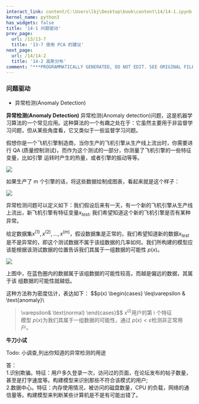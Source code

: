 ```yaml
---
interact_link: content/C:\Users\lbj\Desktop\book\content\14/14-1.ipynb
kernel_name: python3
has_widgets: false
title: '14-1 问题驱动'
prev_page:
  url: /13/13-7
  title: '13-7 使用 PCA 的建议'
next_page:
  url: /14/14-2
  title: '14-2 高斯分布'
comment: "***PROGRAMMATICALLY GENERATED, DO NOT EDIT. SEE ORIGINAL FILES IN /content***"
---
```


### 问题驱动

+ 异常检测(Anomaly Detection) 

**异常检测(Anomaly Detection)**
异常检测(Anomaly detection)问题，这是机器学习算法的一个常见应用。这种算法的一个有趣之处在于：它虽然主要用于非监督学习问题，但从某些角度看，它又类似于一些监督学习问题。 

假想你是一个飞机引擎制造商，当你生产的飞机引擎从生产线上流出时，你需要进行 QA (质量控制测试)，而作为这个测试的一部分，你测量了飞机引擎的一些特征变量，比如引擎
运转时产生的热量，或者引擎的振动等等。 


![](https://i.loli.net/2018/12/02/5c034ab48f02c.png)

如果生产了 m 个引擎的话，将这些数据绘制成图表，看起来就是这个样子： 

![](https://i.loli.net/2018/12/02/5c034b00a0c65.png)


异常检测问题可以定义如下：我们假设后来有一天，有一个新的飞机引擎从生产线上流出，新飞机引擎有特征变量$x_{test}$, 我们希望知道这个新的飞机引擎是否有某种异常。

给定数据集$x^{(1)}, x^{(2)},...,x^{(m)}$，假设数据集是正常的，我们希望知道新的数据$x_{test}$是不是异常的，即这个测试数据不属于该组数据的几率如何。我们所构建的模型应该能根据该测试数据的位置告诉我们其属于一组数据的可能性 $p(x)$。

![](https://i.loli.net/2018/12/02/5c034c2613335.png)


上图中，在蓝色圈内的数据属于该组数据的可能性较高，而越是偏远的数据，其属于该
组数据的可能性就越低。 

这种方法称为密度估计，表达如下： 
$$p(x) 
\begin{cases}
\leq\varepsilon & \text{anomaly}\\
>\varepsilon& \text{normal}
\end{cases}$$
$x^{(i)}$用户的第 i 个特征     
模型 $p(x)$为我们其属于一组数据的可能性，通过 $p(x)<\varepsilon$检测非正常用户。 

**牛刀小试**

Todo: 小调查,列出你知道的异常检测的用途



答：<br>
1.识别欺骗。特征：用户多久登录一次，访问过的页面，在论坛发布的帖子数量，甚至是打字速度等。构建模型来识别那些不符合该模式的用户;<br>
2.数据中心。特征：内存使用情况，被访问的磁盘数量，CPU 的负载，网络的通信量等。构建模型来判断某些计算机是不是有可能出错了。

